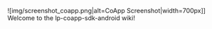 ![img/screenshot_coapp.png|alt=CoApp Screenshot|width=700px]]
Welcome to the lp-coapp-sdk-android wiki!
